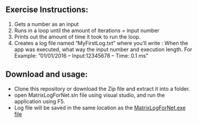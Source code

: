 

## Exercise  Instructions:

1.	Gets a number as an input
1.	Runs in a loop until the amount of iterations = input number
1.	Prints out the amount of time it took to run the loop.
1.	Creates a log file named “MyFirstLog.txt” where you’ll write : When the app was executed,
 what way the input number and execution length. For Example: ”01/01/2016 – Input:12345678 – Time: 0.1 ms”




## Download and usage:

 - Clone this repository or download the Zip file and extract it into a folder.
 - open MatrixLogForNet.sln file using visual studio, and run the application using F5.	
 - Log file will be saved in the same location as the [MatrixLogForNet.exe file](https://github.com/karnafun/log4net/blob/master/MatrixLogForNet/bin/Debug/MatrixLogForNet.exe) 
